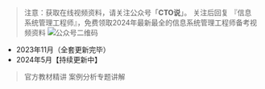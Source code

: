 > 注意：获取在线视频资料，请关注公众号「**CTO说**」。
>关注后回复  『信息系统管理工程师』，免费领取2024年最新最全的信息系统管理工程师备考视频资料
> ![公众号二维码](https://chaidingoss.oss-cn-hangzhou.aliyuncs.com/qrcode.jpg)

-  2023年11月（全套更新完毕）
-  2024年5月【持续更新中】

> 官方教材精讲
> 案例分析专题讲解




